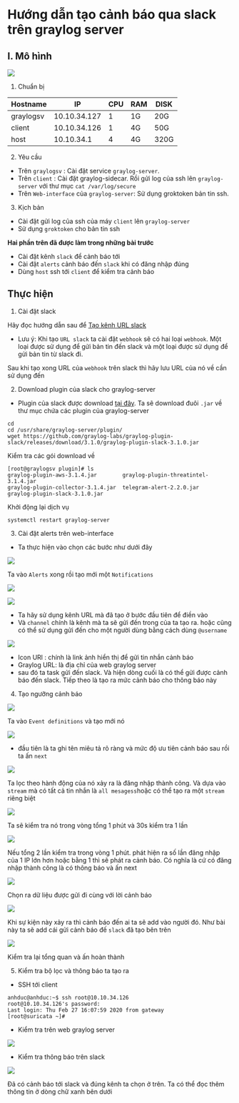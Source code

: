 # Hướng dẫn tạo cảnh báo qua slack trên graylog server
## I. Mô hình 

![](../images/screen_65.png)

1. Chuẩn bị

| Hostname | IP | CPU | RAM | DISK|
|--|---|--|---|---|
| graylogsv | 10.10.34.127 | 1 | 1G | 20G |
| client | 10.10.34.126 | 1 | 4G | 50G |
| host | 10.10.34.1 | 4 | 4G | 320G | 

2. Yêu cầu 
* Trên `graylogsv` : Cài đặt service `graylog-server`. 
* Trên `client` : Cài đặt graylog-sidecar. Rồi gửi log của ssh lên `graylog-server` với thư mục `cat /var/log/secure` 
* Trên `Web-interface` của `graylog-server`: Sử dụng groktoken bản tin ssh. 

3. Kịch bản 
* Cài đặt gửi log của ssh của máy `client` lên `graylog-server` 
* Sử dụng `groktoken` cho bản tin ssh 

**Hai phần trên đã được làm trong những bài trước**

* Cài đặt kênh `slack` để cảnh báo tới 
* Cài đặt `alerts` cảnh báo đến `slack` khi có đăng nhập đúng 
* Dùng `host` ssh tới `client` để kiểm tra cảnh báo 

## Thực hiện 
1. Cài đặt slack 

Hãy đọc hướng dẫn sau để  [Tạo kênh URL slack](https://docs.google.com/document/d/1VpkJU_Ebd8x3mvEKHjm_A062sX8AUYX0UTqNljS5vwg/edit)

* Lưu ý: Khi tạo `URL slack` ta cài đặt `webhook` sẽ có hai loại `webhook`. Một loại được sử dụng để gửi bản tin đến slack và một loại được sử dụng để gửi bản tin từ slack đi. 

Sau khi tạo xong URL của `webhook` trên slack thì hãy lưu URL của nó về cần sử dụng đến

2. Download plugin của slack cho graylog-server
* Plugin của slack được download [tại đây](https://github.com/graylog-labs/graylog-plugin-slack/releases/tag/3.1.0). Ta sẽ download đuôi `.jar` về thư mục chứa các plugin của graylog-server
```
cd
cd /usr/share/graylog-server/plugin/
wget https://github.com/graylog-labs/graylog-plugin-slack/releases/download/3.1.0/graylog-plugin-slack-3.1.0.jar
```
Kiểm tra các gói download về 
```
[root@graylogsv plugin]# ls
graylog-plugin-aws-3.1.4.jar        graylog-plugin-threatintel-3.1.4.jar
graylog-plugin-collector-3.1.4.jar  telegram-alert-2.2.0.jar
graylog-plugin-slack-3.1.0.jar
```
Khởi động lại dịch vụ 
```
systemctl restart graylog-server
```

3. Cài đặt alerts trên web-interface 
* Ta thực hiện vào chọn các bước như dưới đây 

![](../images/screen_66.png)

Ta vào `Alerts` xong rồi tạo mới một `Notifications`

![](../images/screen_67.png)

![](../images/screen_68.png)

* Ta hãy sử dụng kênh URL mà đã tạo ở bước đầu tiên để điền vào 
* Và `channel` chính là kênh mà ta sẽ gửi đến trong của ta tạo ra. hoặc cũng có thể sử dụng gửi đến cho một người dùng bằng cách dùng `@username`

![](../images/screen_69.png)

* Icon URl : chính là link ảnh hiển thị để gửi tin nhắn cảnh báo 
* Graylog URL: là địa chỉ của web graylog server
* sau đó ta task gửi đến slack. Và hiện dòng cuối là có thể gửi được cảnh báo đến slack. Tiếp theo là tạo ra mức cảnh báo cho thông báo này 

4. Tạo ngưỡng cảnh báo 

![](../images/screen_70.png)

Ta vào `Event definitions` và tạo mới nó 

![](../images/screen_71.png)

* đầu tiên là ta ghi tên miêu tả rõ ràng và mức độ ưu tiên cảnh báo sau rồi ta ấn `next`

![](../images/screen_72.png) 

Ta lọc theo hành động của nó xảy ra là đăng nhập thành công. Và dựa vào `stream` mà có tất cả tin nhắn là `all mesagess`hoặc có thể tạo ra một `stream` riêng biệt 

![](../images/screen_73.png) 

Ta sẽ kiểm tra nó trong vòng tổng 1 phút và 30s kiểm tra 1 lần 

![](../images/screen_74.png) 

Nếu tổng 2 lần kiểm tra trong vòng 1 phút. phát hiện ra số lần đăng nhập của 1 IP lớn hơn hoặc bằng 1 thì sẽ phát ra cảnh báo. Có nghĩa là cứ có đăng nhập thành công là có thông báo và ấn next 

![](../images/screen_75.png) 

Chọn ra dữ liệu được gửi đi cùng với lời cảnh báo 

![](../images/screen_76.png) 

Khi sự kiện này xảy ra thì cảnh báo đến ai ta sẽ add vào người đó. Như bài này ta sẽ add cái gửi cảnh báo đế `slack` đã tạo bên trên 

![](../images/screen_77.png) 

Kiểm tra lại tổng quan và ấn hoàn thành 

5. Kiểm tra bộ lọc và thông báo ta tạo ra 
* SSH tới client
```
anhduc@anhduc:~$ ssh root@10.10.34.126
root@10.10.34.126's password: 
Last login: Thu Feb 27 16:07:59 2020 from gateway
[root@suricata ~]#
```
* Kiểm tra trên web graylog server 

![](../images/screen_78.png) 

* Kiểm tra thông báo trên slack 

![](../images/screen_79.png) 

Đã có cảnh báo tới slack và đúng kênh ta chọn ở trên. Ta có thể đọc thêm thông tin ở dòng chữ xanh bên dưới 